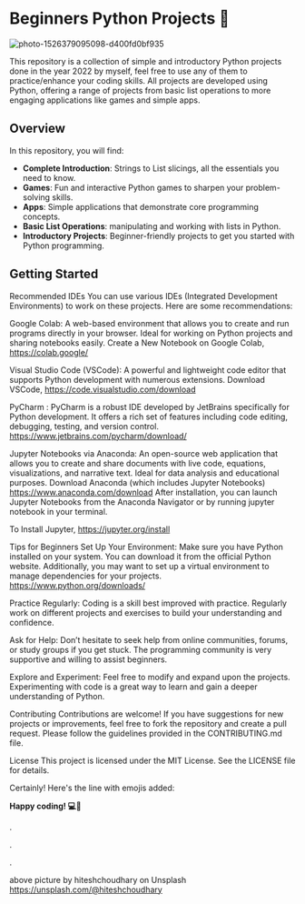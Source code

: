 # Beginners Python Projects 🌟


![photo-1526379095098-d400fd0bf935](https://github.com/user-attachments/assets/5eb8daae-f9c4-48a1-8367-dc48692c9ca4)




 This repository is a collection of simple and introductory Python projects done in the year 2022 by myself, feel free to use any of them to practice/enhance your coding skills. All projects are developed using Python, offering a range of projects from basic list operations to more engaging applications like games and simple apps.

## Overview

In this repository, you will find:
- **Complete Introduction**: Strings to List slicings, all the essentials you need to know.
- **Games**: Fun and interactive Python games to sharpen your problem-solving skills.
- **Apps**: Simple applications that demonstrate core programming concepts.
- **Basic List Operations**: manipulating and working with lists in Python.
- **Introductory Projects**: Beginner-friendly projects to get you started with Python programming.

## Getting Started

Recommended IDEs
You can use various IDEs (Integrated Development Environments) to work on these projects. Here are some recommendations:

Google Colab: A web-based environment that allows you to create and run programs directly in your browser. Ideal for working on Python projects and sharing notebooks easily.
Create a New Notebook on Google Colab, https://colab.google/


Visual Studio Code (VSCode): A powerful and lightweight code editor that supports Python development with numerous extensions.
Download VSCode, https://code.visualstudio.com/download

PyCharm : PyCharm is a robust IDE developed by JetBrains specifically for Python development. It offers a rich set of features including code editing, debugging, testing, and version control.
https://www.jetbrains.com/pycharm/download/

Jupyter Notebooks via Anaconda: An open-source web application that allows you to create and share documents with live code, equations, visualizations, and narrative text. Ideal for data analysis and educational purposes. 
Download Anaconda (which includes Jupyter Notebooks) https://www.anaconda.com/download
After installation, you can launch Jupyter Notebooks from the Anaconda Navigator or by running jupyter notebook in your terminal.

To Install Jupyter, https://jupyter.org/install

Tips for Beginners
Set Up Your Environment: Make sure you have Python installed on your system. You can download it from the official Python website. Additionally, you may want to set up a virtual environment to manage dependencies for your projects. https://www.python.org/downloads/


Practice Regularly: Coding is a skill best improved with practice. Regularly work on different projects and exercises to build your understanding and confidence.

Ask for Help: Don’t hesitate to seek help from online communities, forums, or study groups if you get stuck. The programming community is very supportive and willing to assist beginners.

Explore and Experiment: Feel free to modify and expand upon the projects. Experimenting with code is a great way to learn and gain a deeper understanding of Python.

Contributing
Contributions are welcome! If you have suggestions for new projects or improvements, feel free to fork the repository and create a pull request. Please follow the guidelines provided in the CONTRIBUTING.md file.

License
This project is licensed under the MIT License. See the LICENSE file for details.


Certainly! Here's the line with emojis added:

**Happy coding! 💻🌟**




.


.

.

above picture by hiteshchoudhary on Unsplash https://unsplash.com/@hiteshchoudhary

